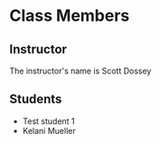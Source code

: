 # Class Members

## Instructor

The instructor's name is Scott Dossey

## Students

* Test student 1
* Kelani Mueller